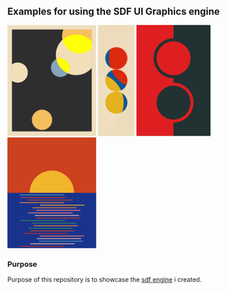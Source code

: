 ## Examples for using the SDF UI Graphics engine

<img src="./image.png" height="250"><a width="50">   </a><img src="./ample.png" height="250"><a width="50">   </a><img src="./black_and_red.png" height="250"><a width="50">   </a><img src="./dawn.png" height="250">

### Purpose 

Purpose of this repository is to showcase the [sdf engine](https://github.com/sebastianjkern/sdf_ui) i created.
